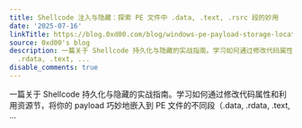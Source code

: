 ```yaml
---
title: Shellcode 注入与隐藏：探索 PE 文件中 .data, .text, .rsrc 段的妙用
date: '2025-07-16'
linkTitle: https://blog.0xd00.com/blog/windows-pe-payload-storage-locations
source: 0xd00's blog
description: 一篇关于 Shellcode 持久化与隐藏的实战指南。学习如何通过修改代码属性和利用资源节，将你的 payload 巧妙地嵌入到 PE 文件的不同段（.data,
  .rdata, .text, ...
disable_comments: true
---
```

一篇关于 Shellcode 持久化与隐藏的实战指南。学习如何通过修改代码属性和利用资源节，将你的 payload 巧妙地嵌入到 PE 文件的不同段（.data, .rdata, .text, ...